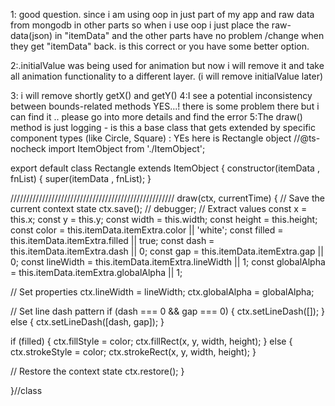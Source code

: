 1: good question. since i am using oop in just part of my app and raw data from mongodb in other parts  so when i use oop i just place the raw-data(json) in "itemData" and the other parts have no problem /change when they get "itemData" back. is this correct or you have some better option.

2:.initialValue was being used for animation but now i will remove it and take all animation functionality to a different layer. (i will remove initialValue later)

3: i will remove shortly getX() and getY()
4:I see a potential inconsistency between bounds-related methods
YES...! there is some problem there but i can find it .. please go into more details and find the error
5:The draw() method is just logging - is this a base class that gets extended by specific component types (like Circle, Square) : YEs here is Rectangle object
//@ts-nocheck
import ItemObject from './ItemObject';

export default class Rectangle extends ItemObject {
    constructor(itemData , fnList) {
        super(itemData , fnList);
    }

////////////////////////////////////////////////////
draw(ctx, currentTime) {
  // Save the current context state
  ctx.save();
// debugger;
  // Extract values
  const x = this.x;
  const y = this.y;
  const width = this.width;
  const height = this.height;
  const color = this.itemData.itemExtra.color || 'white';
  const filled = this.itemData.itemExtra.filled || true;
  const dash = this.itemData.itemExtra.dash || 0;
  const gap =  this.itemData.itemExtra.gap || 0;
  const lineWidth =  this.itemData.itemExtra.lineWidth || 1;
  const globalAlpha =  this.itemData.itemExtra.globalAlpha || 1;

  // Set properties
  ctx.lineWidth = lineWidth;
  ctx.globalAlpha = globalAlpha;

  // Set line dash pattern
  if (dash === 0 && gap === 0) {
      ctx.setLineDash([]);
  } else {
      ctx.setLineDash([dash, gap]);
  }

  if (filled) {
      ctx.fillStyle = color;
      ctx.fillRect(x, y, width, height);
  } else {
      ctx.strokeStyle = color;
      ctx.strokeRect(x, y, width, height);
  }

  // Restore the context state
  ctx.restore();
}



}//class
